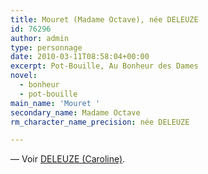 ```yaml
---
title: Mouret (Madame Octave), née DELEUZE
id: 76296
author: admin
type: personnage
date: 2010-03-11T08:58:04+00:00
excerpt: Pot-Bouille, Au Bonheur des Dames
novel:
  - bonheur
  - pot-bouille
main_name: 'Mouret '
secondary_name: Madame Octave
rm_character_name_precision: née DELEUZE

---
```

— Voir <a href="/personnage/deleuze-caroline/" target="_self">DELEUZE (Caroline)</a>.